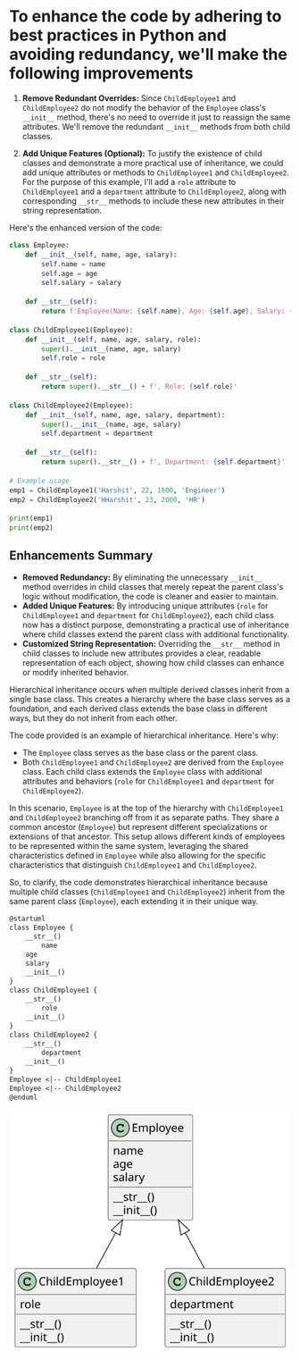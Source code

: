 # To enhance the code by adhering to best practices in Python and avoiding redundancy, we'll make the following improvements

1. **Remove Redundant Overrides:** Since `ChildEmployee1` and `ChildEmployee2` do not modify the behavior of the `Employee` class's `__init__` method, there's no need to override it just to reassign the same attributes. We'll remove the redundant `__init__` methods from both child classes.

2. **Add Unique Features (Optional):** To justify the existence of child classes and demonstrate a more practical use of inheritance, we could add unique attributes or methods to `ChildEmployee1` and `ChildEmployee2`. For the purpose of this example, I'll add a `role` attribute to `ChildEmployee1` and a `department` attribute to `ChildEmployee2`, along with corresponding `__str__` methods to include these new attributes in their string representation.

Here's the enhanced version of the code:

```python
class Employee:
    def __init__(self, name, age, salary):
        self.name = name
        self.age = age
        self.salary = salary

    def __str__(self):
        return f'Employee(Name: {self.name}, Age: {self.age}, Salary: {self.salary})'

class ChildEmployee1(Employee):
    def __init__(self, name, age, salary, role):
        super().__init__(name, age, salary)
        self.role = role

    def __str__(self):
        return super().__str__() + f', Role: {self.role}'

class ChildEmployee2(Employee):
    def __init__(self, name, age, salary, department):
        super().__init__(name, age, salary)
        self.department = department

    def __str__(self):
        return super().__str__() + f', Department: {self.department}'

# Example usage
emp1 = ChildEmployee1('Harshit', 22, 1000, 'Engineer')
emp2 = ChildEmployee2('HHarshit', 23, 2000, 'HR')

print(emp1)
print(emp2)
```

## Enhancements Summary

- **Removed Redundancy:** By eliminating the unnecessary `__init__` method overrides in child classes that merely repeat the parent class's logic without modification, the code is cleaner and easier to maintain.
- **Added Unique Features:** By introducing unique attributes (`role` for `ChildEmployee1` and `department` for `ChildEmployee2`), each child class now has a distinct purpose, demonstrating a practical use of inheritance where child classes extend the parent class with additional functionality.
- **Customized String Representation:** Overriding the `__str__` method in child classes to include new attributes provides a clear, readable representation of each object, showing how child classes can enhance or modify inherited behavior.

Hierarchical inheritance occurs when multiple derived classes inherit from a single base class. This creates a hierarchy where the base class serves as a foundation, and each derived class extends the base class in different ways, but they do not inherit from each other.

The code provided is an example of hierarchical inheritance. Here's why:

- The `Employee` class serves as the base class or the parent class.
- Both `ChildEmployee1` and `ChildEmployee2` are derived from the `Employee` class. Each child class extends the `Employee` class with additional attributes and behaviors (`role` for `ChildEmployee1` and `department` for `ChildEmployee2`).

In this scenario, `Employee` is at the top of the hierarchy with `ChildEmployee1` and `ChildEmployee2` branching off from it as separate paths. They share a common ancestor (`Employee`) but represent different specializations or extensions of that ancestor. This setup allows different kinds of employees to be represented within the same system, leveraging the shared characteristics defined in `Employee` while also allowing for the specific characteristics that distinguish `ChildEmployee1` and `ChildEmployee2`.

So, to clarify, the code demonstrates hierarchical inheritance because multiple child classes (`ChildEmployee1` and `ChildEmployee2`) inherit from the same parent class (`Employee`), each extending it in their unique way.

```plantuml
@startuml
class Employee {
    __str__()
        name
    age
    salary
    __init__()
}
class ChildEmployee1 {
    __str__()
        role
    __init__()
}
class ChildEmployee2 {
    __str__()
        department
    __init__()
}
Employee <|-- ChildEmployee1
Employee <|-- ChildEmployee2
@enduml
```

![classDiagram](./1_4_enhanced.svg)

